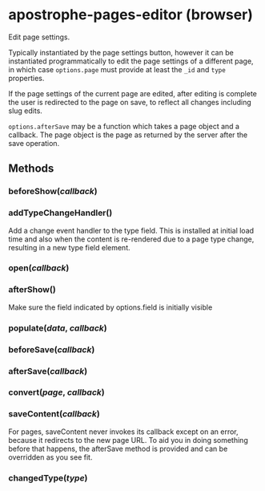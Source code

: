 # apostrophe-pages-editor (browser)
Edit page settings.

Typically instantiated by the page settings button, however it can be instantiated
programmatically to edit the page settings of a different page, in which case
`options.page` must provide at least the `_id` and `type` properties.

If the page settings of the current page are edited, after editing is complete the
user is redirected to the page on save, to reflect all changes including slug edits.

`options.afterSave` may be a function which takes a page object and a callback.
The page object is the page as returned by the server after the save operation.


## Methods
### beforeShow(*callback*)

### addTypeChangeHandler()
Add a change event handler to the type field.
This is installed at initial load time and also
when the content is re-rendered due to a page
type change, resulting in a new type field element.
### open(*callback*)

### afterShow()
Make sure the field indicated by options.field is initially visible
### populate(*data*, *callback*)

### beforeSave(*callback*)

### afterSave(*callback*)

### convert(*page*, *callback*)

### saveContent(*callback*)
For pages, saveContent never invokes its callback except on an error,
because it redirects to the new page URL. To aid you in doing something
before that happens, the afterSave method is provided and can be overridden
as you see fit.
### changedType(*type*)

